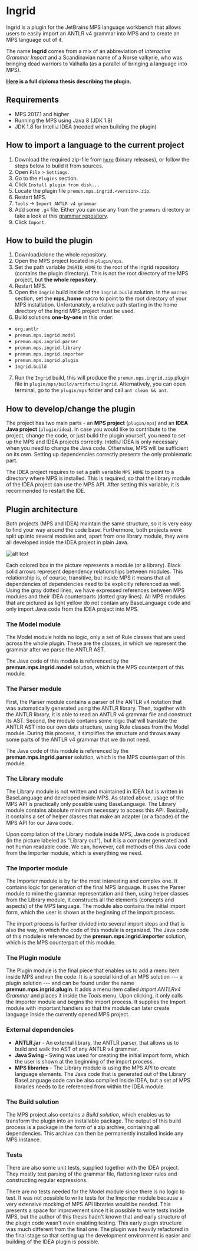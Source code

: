 # Ingrid
Ingrid is a plugin for the JetBrains MPS language workbench that allows users to easily import an ANTLR v4 grammar into MPS and to create an MPS language out of it.

The name **Ingrid** comes from a mix of an abbreviation of *Interactive Grammar Import* and a Scandinavian name of a Norse valkyrie, who was bringing dead warriors to Valhalla (as a parallel of bringing a language into MPS).

**[Here](https://github.com/premun/diploma-thesis/blob/master/Grammar%20to%20JetBrains%20MPS%20Convertor.pdf) is a full diploma thesis describing the plugin.**

## Requirements
- MPS 2017.1 and higher
- Running the MPS using Java 8 (JDK 1.8)
- JDK 1.8 for IntelliJ IDEA (needed when building the plugin)

## How to import a language to the current project

1. Download the required zip-file from [`here`](/out/) (binary releases), or follow the steps below to build it from sources.
2. Open `File` > `Settings`.
3. Go to the `Plugins` section.
4. Click `Install plugin from disk...`
5. Locate the plugin file `premun.mps.ingrid.<version>.zip`.
6. Restart MPS.
7. `Tools` -> `Import ANTLR v4 grammar`
8. Add some `.g4` file. Either you can use any from the `grammars` directory or take a look at this [grammar repository](https://github.com/antlr/grammars-v4).
9. Click `Import`.

## How to build the plugin

1. Download/clone the whole repository.
2. Open the MPS project located in `plugin/mps`.
3. Set the path variable `INGRID_HOME` to the root of the ingrid repository (contains the plugin directory). This is not the root directory of the MPS project, but **the whole repository**.
4. Restart MPS.
5. Open the `Ingrid` build inside of the `Ingrid.build` solution. In the `macros` section, set the **mps_home** macro to point to the root directory of your MPS installation. Unfortunately, a relative path starting in the home directory of the Ingrid MPS project must be used.
6. Build solutions **one-by-one** in this order:
  - `org.antlr`
  - `premun.mps.ingrid.model`
  - `premun.mps.ingrid.parser`
  - `premun.mps.ingrid.library`
  - `premun.mps.ingrid.importer`
  - `premun.mps.ingrid.plugin`
  - `Ingrid.build`
7. Run the `Ingrid` build, this will produce the `premun.mps.ingrid.zip` plugin file in `plugin/mps/build/artifacts/Ingrid`. Alternatively, you can open terminal, go to the `plugin/mps` folder and call `ant clean && ant`.

## How to develop/change the plugin

The project has two main parts - an **MPS project** (`plugin/mps`) and an **IDEA Java project** (`plugin/idea`).
In case you would like to contribute to the project, change the code, or just build the plugin yourself, you need to set up the MPS and IDEA projects correctly.
IntelliJ IDEA is only necessary when you need to change the Java code.
Otherwise, MPS will be sufficient on its own.
Setting up dependencies correctly presents the only problematic part.

The IDEA project requires to set a path variable `MPS_HOME` to point to a directory where MPS is installed.
This is required, so that the library module of the IDEA project can use the MPS API.
After setting this variable, it is recommended to restart the IDE.

## Plugin architecture

Both projects (MPS and IDEA) maintain the same structure, so it is very easy to find your way around the code base.
Furthermore, both projects were split up into several modules and, apart from one library module, they were all developed inside the IDEA project in plain Java.

![alt text](/doc/plugin_architecture.png "Plugin architecture")

Each colored box in the picture represents a module (or a library).
Black solid arrows represent dependency relationships between modules.
This relationship is, of course, transitive, but inside MPS it means that all dependencies of dependencies need to be explicitly referenced as well.
Using the gray dotted lines, we have expressed references between MPS modules and their IDEA counterparts (dotted gray lines).
All MPS modules that are pictured as light yellow do not contain any BaseLanguage code and only import Java code from the IDEA project into MPS.

### The Model module

The Model module holds no logic, only a set of Rule classes that are used across the whole plugin.
These are the classes, in which we represent the grammar after we parse the ANTLR AST.

The Java code of this module is referenced by the **premun.mps.ingrid.model** solution, which is the MPS counterpart of this module.

### The Parser module

First, the Parser module contains a parser of the ANTLR v4 notation that was automatically generated using the ANTLR library.
Then, together with the ANTLR library, it is able to read an ANTLR v4 grammar file and construct its AST.
Second, the module contains some logic that will translate the ANTLR AST into our own data structure, using Rule classes from the Model module.
During this process, it simplifies the structure and throws away some parts of the ANTLR v4 grammar that we do not need.

The Java code of this module is referenced by the **premun.mps.ingrid.parser** solution, which is the MPS counterpart of this module.

### The Library module

The Library module is not written and maintained in IDEA but is written in BaseLanguage and developed inside MPS.
As stated above, usage of the MPS API is practically only possible using BaseLanguage.
The Library module contains absolute minimum necessary to access this API.
Basically, it contains a set of helper classes that make an adapter (or a facade) of the MPS API for our Java code.

Upon compilation of the Library module inside MPS, Java code is produced (in the picture labeled as "Library out"), but it is a computer generated and not human readable code.
We can, however, call methods of this Java code from the Importer module, which is everything we need.

### The Importer module

The Importer module is by far the most interesting and complex one.
It contains logic for generation of the final MPS language.
It uses the Parser module to mine the grammar representation and then, using helper classes from the Library module, it constructs all the elements (concepts and aspects) of the MPS language.
The module also contains the initial import form, which the user is shown at the beginning of the import process.

The import process is further divided into several import steps and that is also the way, in which the code of this module is organized.
The Java code of this module is referenced by the **premun.mps.ingrid.importer** solution, which is the MPS counterpart of this module.

### The Plugin module

The Plugin module is the final piece that enables us to add a menu item inside MPS and run the code.
It is a special kind of an MPS solution --- a plugin solution --- and can be found under the name **premun.mps.ingrid.plugin**.
It adds a menu item called *Import ANTLRv4 Grammar* and places it inside the *Tools* menu.
Upon clicking, it only calls the Importer module and begins the import process.
It supplies the Import module with important handlers so that the module can later create language inside the currently opened MPS project.

### External dependencies

- **ANTLR.jar** - An external library, the ANTLR parser, that allows us to build and walk the AST of any ANTLR v4 grammar.
- **Java Swing** - Swing was used for creating the initial import form, which the user is shown at the beginning of the import process.
- **MPS libraries** - The Library module is using the MPS API to create language elements. The Java code that is generated out of the Library BaseLanguage code can be also compiled inside IDEA, but a set of MPS libraries needs to be referenced from within the IDEA module.

### The Build solution

The MPS project also contains a *Build solution*, which enables us to transform the plugin into an installable package.
The output of this build process is a package in the form of a zip archive, containing all dependencies.
This archive can then be permanently installed inside any MPS instance.

### Tests

There are also some unit tests, supplied together with the IDEA project.
They mostly test parsing of the grammar file, flattening lexer rules and constructing regular expressions.

There are no tests needed for the Model module since there is no logic to test.
It was not possible to write tests for the Importer module because a very extensive mocking of MPS API libraries would be needed.
This presents a space for improvement since it is possible to write tests inside MPS, but the author of this thesis hadn't known that and early structure of the plugin code wasn't even enabling testing.
This early plugin structure was much different from the final one.
The plugin was heavily refactored in the final stage so that setting up the development environment is easier and building of the IDEA plugin is possible.
